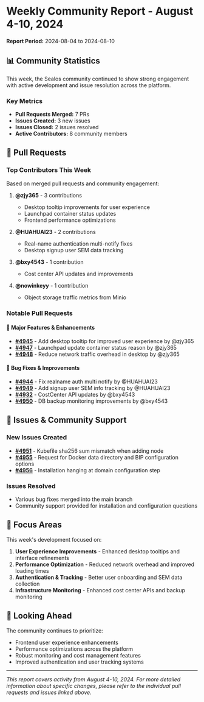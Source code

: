 # Weekly Community Report - August 4-10, 2024

**Report Period:** 2024-08-04 to 2024-08-10

## 📊 Community Statistics

This week, the Sealos community continued to show strong engagement with active development and issue resolution across the platform.

### Key Metrics
- **Pull Requests Merged:** 7 PRs
- **Issues Created:** 3 new issues  
- **Issues Closed:** 2 issues resolved
- **Active Contributors:** 8 community members

## 🚀 Pull Requests

### Top Contributors This Week
Based on merged pull requests and community engagement:

1. **@zjy365** - 3 contributions
   - Desktop tooltip improvements for user experience
   - Launchpad container status updates
   - Frontend performance optimizations

2. **@HUAHUAI23** - 2 contributions  
   - Real-name authentication multi-notify fixes
   - Desktop signup user SEM data tracking

3. **@bxy4543** - 1 contribution
   - Cost center API updates and improvements

4. **@nowinkeyy** - 1 contribution
   - Object storage traffic metrics from Minio

### Notable Pull Requests

#### 🌟 Major Features & Enhancements
- **[#4945](https://github.com/labring/sealos/pull/4945)** - Add desktop tooltip for improved user experience by @zjy365
- **[#4947](https://github.com/labring/sealos/pull/4947)** - Launchpad update container status reason by @zjy365  
- **[#4948](https://github.com/labring/sealos/pull/4948)** - Reduce network traffic overhead in desktop by @zjy365

#### 🔧 Bug Fixes & Improvements
- **[#4944](https://github.com/labring/sealos/pull/4944)** - Fix realname auth multi notify by @HUAHUAI23
- **[#4949](https://github.com/labring/sealos/pull/4949)** - Add signup user SEM info tracking by @HUAHUAI23
- **[#4932](https://github.com/labring/sealos/pull/4932)** - CostCenter API updates by @bxy4543
- **[#4950](https://github.com/labring/sealos/pull/4950)** - DB backup monitoring improvements by @bxy4543

## 🐛 Issues & Community Support

### New Issues Created
- **[#4951](https://github.com/labring/sealos/issues/4951)** - Kubefile sha256 sum mismatch when adding node
- **[#4955](https://github.com/labring/sealos/issues/4955)** - Request for Docker data directory and BIP configuration options  
- **[#4956](https://github.com/labring/sealos/issues/4956)** - Installation hanging at domain configuration step

### Issues Resolved  
- Various bug fixes merged into the main branch
- Community support provided for installation and configuration questions

## 🎯 Focus Areas

This week's development focused on:

1. **User Experience Improvements** - Enhanced desktop tooltips and interface refinements
2. **Performance Optimization** - Reduced network overhead and improved loading times
3. **Authentication & Tracking** - Better user onboarding and SEM data collection
4. **Infrastructure Monitoring** - Enhanced cost center APIs and backup monitoring

## 🚀 Looking Ahead

The community continues to prioritize:
- Frontend user experience enhancements
- Performance optimizations across the platform
- Robust monitoring and cost management features
- Improved authentication and user tracking systems

---

*This report covers activity from August 4-10, 2024. For more detailed information about specific changes, please refer to the individual pull requests and issues linked above.*